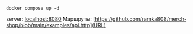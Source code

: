 ```
docker compose up -d
```

server: [localhost:8080](URL)
Маршруты: [https://github.com/ramka808/merch-shop/blob/main/examples/api.http](URL)
